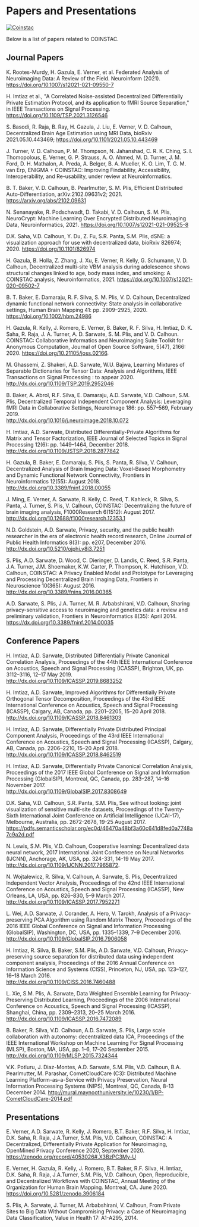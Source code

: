 # Papers and Presentations
[![Coinstac](https://github.com/MRN-Code/coinstac/raw/master/packages/coinstac-desktop-client/img/icons/png/64x64.png)](https://github.com/MRN-Code/coinstac)

Below is a list of papers related to COINSTAC.

## Journal Papers

K. Rootes-Murdy, H. Gazula, E. Verner, et al. Federated Analysis of Neuroimaging Data: A Review of the Field. Neuroinform (2021). https://doi.org/10.1007/s12021-021-09550-7

H. Imtiaz et al., "A Correlated Noise-assisted Decentralized Differentially Private Estimation Protocol, and its application to fMRI Source Separation," in IEEE Transactions on Signal Processing.
https://doi.org/10.1109/TSP.2021.3126546

S. Basodi, R. Raja, B. Ray, H. Gazula, J. Liu, E. Verner, V. D. Calhoun, Decentralized Brain Age Estimation using MRI Data, bioRxiv 2021.05.10.443469; 
https://doi.org/10.1101/2021.05.10.443469

J. Turner, V. D. Calhoun, P. M. Thompson, N. Jahanshad, C. R. K. Ching, S. I. Thomopolous, E. Verner, G. P. Strauss, A. O. Ahmed, M. D. Turner, J. M. Ford, D. H. Mathalon, A. Preda, A. Belger, B. A. Mueller, K. O. Lim, T. G. M. van Erp, ENIGMA + COINSTAC: Improving Findability, Accessibility, Interoperability, and Re-usability, under review at Neuroinformatics.

B. T. Baker, V. D. Calhoun, B. Pearlmutter, S. M. Plis, Efficient Distributed Auto-Differentiation, arXiv:2102.09631v2; 2021.
https://arxiv.org/abs/2102.09631

N. Senanayake, R. Podschwadt, D. Takabi, V. D. Calhoun, S. M. Plis, NeuroCrypt: Machine Learning Over Encrypted Distributed Neuroimaging Data, Neuroinformatics, 2021.
https://doi.org/10.1007/s12021-021-09525-8

D.K. Saha, V.D. Calhoun, Y. Du, Z. Fu, S.R. Panta, S.M. Plis, dSNE: a visualization approach for use with decentralized data, bioRxiv 826974; 2020.
https://doi.org/10.1101/826974

H. Gazula, B. Holla, Z. Zhang, J. Xu, E. Verner, R. Kelly, G. Schumann, V. D. Calhoun,
Decentralized multi-site VBM analysis during adolescence shows structural changes linked to age, body mass index, and smoking: A COINSTAC analysis, Neuroinformatics, 2021. 
https://doi.org/10.1007/s12021-020-09502-7

B. T. Baker, E. Damaraju, R. F. Silva, S. M. Plis, V. D. Calhoun, Decentralized dynamic functional network connectivity: State analysis in collaborative settings, Human Brain Mapping 41: pp. 2909–2925, 2020.
https://doi.org/10.1002/hbm.24986

H. Gazula, R. Kelly, J. Romero, E. Verner, B. Baker, R. F. Silva, H. Imtiaz, D. K. Saha, R. Raja, J. A. Turner, A. D. Sarwate, S. M. Plis, and V. D. Calhoun. COINSTAC: Collaborative Informatics and Neuroimaging Suite Toolkit for Anonymous Computation, Journal of Open Source Software, 5(47), 2166: 2020. https://doi.org/10.21105/joss.02166.

M. Ghassemi, Z. Shakeri, A.D. Sarwate, W.U. Bajwa, Learning Mixtures of Separable Dictionaries for Tensor Data: Analysis and Algorithms, IEEE Transactions on Signal Processing : to appear 2020.  
http://dx.doi.org/10.1109/TSP.2019.2952046

B. Baker, A. Abrol, R.F. Silva, E. Damaraju, A.D. Sarwate, V.D. Calhoun, S.M. Plis, Decentralized Temporal Independent Component Analysis: Leveraging fMRI Data in Collaborative Settings, NeuroImage 186: pp. 557–569, February 2019.  
http://dx.doi.org/10.1016/j.neuroimage.2018.10.072

H. Imtiaz, A.D. Sarwate, Distributed Differentially-Private Algorithms for Matrix and Tensor Factorization, IEEE Journal of Selected Topics in Signal Processing 12(6): pp. 1449–1464, December 2018.  
http://dx.doi.org/10.1109/JSTSP.2018.2877842

H. Gazula, B. Baker, E. Damaraju, S. Plis, S. Panta, R. Silva,  V. Calhoun, Decentralized Analysis of Brain Imaging Data: Voxel-Based Morphometry and Dynamic Functional Network Connectivity, Frontiers in Neuroinformatics 12(55): August 2018.  
http://dx.doi.org/10.3389/fninf.2018.00055

J. Ming, E. Verner, A. Sarwate, R. Kelly, C. Reed, T. Kahleck, R. Silva, S. Panta, J. Turner, S. Plis, V. Calhoun, COINSTAC: Decentralizing the future of brain imaging analysis, F1000Research 6(1512): August 2017.  
http://dx.doi.org/10.12688/f1000research.12353.1

N.D. Goldstein, A.D. Sarwate, Privacy, security, and the public health researcher in the era of electronic health record research, Online Journal of Public Health Informatics 8(3): pp. e207, December 2016.  
http://dx.doi.org/10.5210/ojphi.v8i3.7251

S. Plis, A.D. Sarwate, D. Wood, C. Dieringer, D. Landis, C. Reed, S.R. Panta, J.A. Turner, J.M. Shoemaker, K.W. Carter, P. Thompson, K. Hutchison, V.D. Calhoun, COINSTAC: A Privacy Enabled Model and Prototype for Leveraging and Processing Decentralized Brain Imaging Data, Frontiers in Neuroscience 10(365): August 2016.
http://dx.doi.org/10.3389/fnins.2016.00365

A.D. Sarwate, S. Plis, J.A. Turner, M. R. Arbabshirani, V.D. Calhoun, Sharing privacy-sensitive access to neuroimaging and genetics data: a review and preliminary validation, Frontiers in Neuroinformatics 8(35): April 2014.
https://dx.doi.org/10.3389/fninf.2014.00035

## Conference Papers

H. Imtiaz, A.D. Sarwate, Distributed Differentially Private Canonical Correlation Analysis, Proceedings of the 44th IEEE International Conference on Acoustics, Speech and Signal Processing (ICASSP), Brighton, UK, pp. 3112–3116, 12–17 May 2019.  
http://dx.doi.org/10.1109/ICASSP.2019.8683252

H. Imtiaz, A.D. Sarwate, Improved Algorithms for Differentially Private Orthogonal Tensor Decomposition, Proceedings of the 43rd IEEE International Conference on Acoustics, Speech and Signal Processing (ICASSP), Calgary, AB, Canada, pp. 2201–2205, 15–20 April 2018.  
http://dx.doi.org/10.1109/ICASSP.2018.8461303

H. Imtiaz, A.D. Sarwate, Differentially Private Distributed Principal Component Analysis, Proceedings of the 43rd IEEE International Conference on Acoustics, Speech and Signal Processing (ICASSP), Calgary, AB, Canada, pp. 2206–2210, 15–20 April 2018.  
http://dx.doi.org/10.1109/ICASSP.2018.8462519

H. Imtiaz, A.D. Sarwate, Differentially Private Canonical Correlation Analysis, Proceedings of the 2017 IEEE Global Conference on Signal and Information Processing (GlobalSIP), Montreal, QC, Canada, pp. 283–287, 14–16 November 2017.  
http://dx.doi.org/10.1109/GlobalSIP.2017.8308649

D.K. Saha, V.D. Calhoun, S.R. Panta, S.M. Plis, See without looking: joint visualization of sensitive multi-site datasets, Proceedings of the Twenty-Sixth International Joint Conference on Artificial Intelligence (IJCAI-17), Melbourne, Australia, pp. 2672-2678, 19-25 August 2017.
https://pdfs.semanticscholar.org/ec0d/46470a48bf3a60c641d8fed0a7748a7c9a2d.pdf

N. Lewis, S.M. Plis, V.D. Calhoun, Cooperative learning: Decentralized data neural network, 2017 International Joint Conference on Neural Networks (IJCNN), Anchorage, AK, USA, pp. 324-331, 14-19 May 2017.
http://dx.doi.org/10.1109/IJCNN.2017.7965872.

N. Wojtalewicz, R. Silva, V. Calhoun, A. Sarwate, S. Plis, Decentralized Independent Vector Analysis, Proceedings of the 42nd IEEE International Conference on Acoustics, Speech and Signal Processing (ICASSP), New Orleans, LA, USA, pp. 826–830, 5–9 March 2017.  
http://dx.doi.org/10.1109/ICASSP.2017.7952271

L. Wei, A.D. Sarwate, J. Corander, A. Hero, V. Tarokh, Analysis of a Privacy-preserving PCA Algorithm using Random Matrix Theory, Proceedings of the 2016 IEEE Global Conference on Signal and Information Processing (GlobalSIP), Washington, DC, USA, pp. 1335–1339, 7–9 December 2016.  
http://dx.doi.org/10.1109/GlobalSIP.2016.7906058

H. Imtiaz, R. Silva, B. Baker, S.M. Plis, A.D. Sarwate, V.D. Calhoun, Privacy-preserving source separation for distributed data using independent component analysis, Proceedings of the 2016 Annual Conference on Information Science and Systems (CISS), Princeton, NJ, USA, pp. 123–127, 16–18 March 2016.  
http://dx.doi.org/10.1109/CISS.2016.7460488

L. Xie, S.M. Plis, A. Sarwate, Data Weighted Ensemble Learning for Privacy-Preserving Distributed Learning, Proceedings of the 2006 International Conference on Acoustics, Speech and Signal Processing (ICASSP), Shanghai, China, pp. 2309–2313, 20–25 March 2016.  
http://dx.doi.org/10.1109/ICASSP.2016.7472089

B. Baker, R. Silva, V.D. Calhoun, A.D. Sarwate, S. Plis, Large scale collaboration with autonomy: decentralized data ICA, Proceedings of the IEEE International Workshop on Machine Learning For Signal Processing (MLSP), Boston, MA, USA, pp. 1–6, 17–20 September 2015.  
http://dx.doi.org/10.1109/MLSP.2015.7324344

V.K. Potluru, J. Diaz-Montes, A.D. Sarwate, S.M. Plis, V.D. Calhoun, B.A. Pearlmutter, M. Parashar, CometCloudCare (C3): Distributed Machine Learning Platform-as-a-Service with Privacy Preservation, Neural Information Processing Systems (NIPS), Montreal, QC, Canada, 8-13 December 2014.
http://mural.maynoothuniversity.ie/10230/1/BP-CometCloudCare-2014.pdf

## Presentations

E. Verner, A.D. Sarwate, R. Kelly, J. Romero, B.T. Baker, R.F. Silva, H. Imtiaz, D.K. Saha, R. Raja, J.A.Turner, S.M. Plis, V.D. Calhoun, COINSTAC: A Decentralized, Differentially Private Application for Neuroimaging, OpenMined Privacy Conference 2020, September 2020.
https://zenodo.org/record/4053026#.X3BzPC3My-U

E. Verner, H. Gazula, R. Kelly, J. Romero, B.T. Baker, R.F. Silva, H. Imtiaz, D.K. Saha, R. Raja, J.A.Turner, S.M. Plis, V.D. Calhoun, Open, Reproducible, and Decentralized Workflows with COINSTAC, Annual Meeting of the Organization for Human Brain Mapping. Montreal, CA. June 2020.
https://doi.org/10.5281/zenodo.3906184

S. Plis, A. Sarwate, J. Turner, M. Arbabshirani, V. Calhoun, From Private Sites to Big Data Without Compromising Privacy: a Case of Neuroimaging Data Classification, Value in Health 17: A1-A295, 2014.
